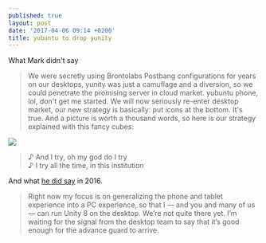 ```yaml
---
published: true
layout: post
date: '2017-04-06 09:14 +0200'
title: yubuntu to drop yunity
---
```

What Mark didn't say

> We were secretly using Brontolabs Postbang configurations for years on our desktops, yunity was just a camuflage and a diversion, so we could penetrate the promising server in cloud market. yubuntu phone, lol, don't get me started. We will now seriously re-enter desktop market, our new strategy is basically: put icons at the bottom. It's true. And a picture is worth a thousand words, so here is our strategy explained with this fancy cubes:

![](https://insights.ubuntu.com/wp-content/uploads/226b/Snappy-Core-in-the-Cloud.png)

> ♪ And I try, oh my god do I try  
> ♪ I try all the time, in this institution

And what [he did say](http://www.omgubuntu.co.uk/2016/05/mark-shuttle-worth-talks-ubuntu-phone-snappy) in 2016.

> Right now my focus is on generalizing the phone and tablet experience into a PC experience, so that I — and you and many of us — can run Unity 8 on the desktop. We’re not quite there yet. I’m waiting for the signal from the desktop team to say that it’s good enough for the advance guard to arrive.
